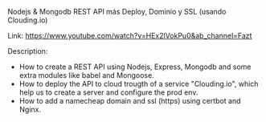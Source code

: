 Nodejs & Mongodb REST API más Deploy, Dominio y SSL (usando Clouding.io)

Link: https://www.youtube.com/watch?v=HEx2lVokPu0&ab_channel=Fazt

Description:

- How to create a REST API using Nodejs, Express, Mongodb and some extra modules like babel and Mongoose. 
- How to deploy the API to cloud trougth of a service "Clouding.io", which help us to create a server and configure the prod env.
- How to add a namecheap domain and ssl (https) using certbot and Nginx.